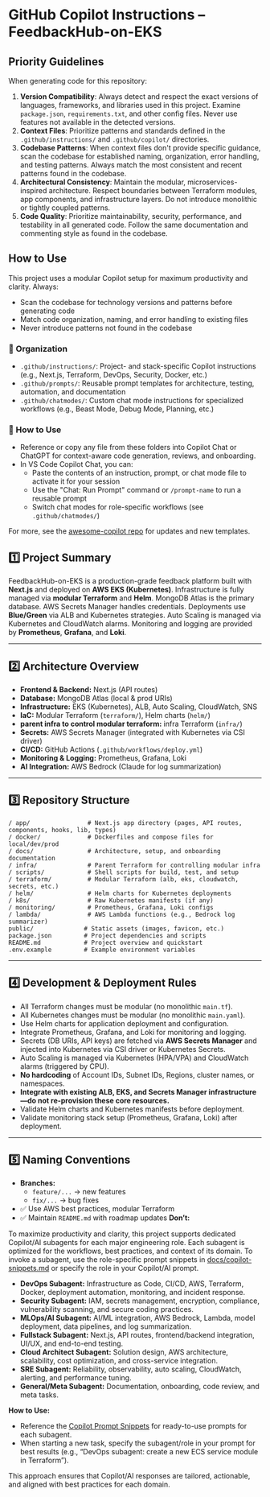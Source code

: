 # GitHub Copilot Instructions – FeedbackHub-on-EKS

## Priority Guidelines

When generating code for this repository:

1. **Version Compatibility**: Always detect and respect the exact versions of languages, frameworks, and libraries used in this project. Examine `package.json`, `requirements.txt`, and other config files. Never use features not available in the detected versions.
2. **Context Files**: Prioritize patterns and standards defined in the `.github/instructions/` and `.github/copilot/` directories.
3. **Codebase Patterns**: When context files don't provide specific guidance, scan the codebase for established naming, organization, error handling, and testing patterns. Always match the most consistent and recent patterns found in the codebase.
4. **Architectural Consistency**: Maintain the modular, microservices-inspired architecture. Respect boundaries between Terraform modules, app components, and infrastructure layers. Do not introduce monolithic or tightly coupled patterns.
5. **Code Quality**: Prioritize maintainability, security, performance, and testability in all generated code. Follow the same documentation and commenting style as found in the codebase.



## How to Use
This project uses a modular Copilot setup for maximum productivity and clarity. Always:
- Scan the codebase for technology versions and patterns before generating code
- Match code organization, naming, and error handling to existing files
- Never introduce patterns not found in the codebase

### 📁 Organization
- `.github/instructions/`: Project- and stack-specific Copilot instructions (e.g., Next.js, Terraform, DevOps, Security, Docker, etc.)
- `.github/prompts/`: Reusable prompt templates for architecture, testing, automation, and documentation
- `.github/chatmodes/`: Custom chat mode instructions for specialized workflows (e.g., Beast Mode, Debug Mode, Planning, etc.)

### 🚀 How to Use
- Reference or copy any file from these folders into Copilot Chat or ChatGPT for context-aware code generation, reviews, and onboarding.
- In VS Code Copilot Chat, you can:
  - Paste the contents of an instruction, prompt, or chat mode file to activate it for your session
  - Use the "Chat: Run Prompt" command or `/prompt-name` to run a reusable prompt
  - Switch chat modes for role-specific workflows (see `.github/chatmodes/`)

For more, see the [awesome-copilot repo](https://github.com/github/awesome-copilot) for updates and new templates.

## 1️⃣ Project Summary
FeedbackHub-on-EKS is a production-grade feedback platform built with **Next.js** and deployed on **AWS EKS (Kubernetes)**. Infrastructure is fully managed via **modular Terraform** and **Helm**. MongoDB Atlas is the primary database. AWS Secrets Manager handles credentials. Deployments use **Blue/Green** via ALB and Kubernetes strategies. Auto Scaling is managed via Kubernetes and CloudWatch alarms. Monitoring and logging are provided by **Prometheus**, **Grafana**, and **Loki**.

---

## 2️⃣ Architecture Overview
- **Frontend & Backend:** Next.js (API routes)
- **Database:** MongoDB Atlas (local & prod URIs)
- **Infrastructure:** EKS (Kubernetes), ALB, Auto Scaling, CloudWatch, SNS
- **IaC:** Modular Terraform (`terraform/`), Helm charts (`helm/`)
- **parent infra to control modular terraform:** infra Terraform (`infra/`)
- **Secrets:** AWS Secrets Manager (integrated with Kubernetes via CSI driver)
- **CI/CD:** GitHub Actions (`.github/workflows/deploy.yml`)
- **Monitoring & Logging:** Prometheus, Grafana, Loki
- **AI Integration:** AWS Bedrock (Claude for log summarization)

---

## 3️⃣ Repository Structure
```
/ app/                # Next.js app directory (pages, API routes, components, hooks, lib, types)
/ docker/             # Dockerfiles and compose files for local/dev/prod
/ docs/               # Architecture, setup, and onboarding documentation
/ infra/              # Parent Terraform for controlling modular infra
/ scripts/            # Shell scripts for build, test, and setup
/ terraform/          # Modular Terraform (alb, eks, cloudwatch, secrets, etc.)
/ helm/               # Helm charts for Kubernetes deployments
/ k8s/                # Raw Kubernetes manifests (if any)
/ monitoring/         # Prometheus, Grafana, Loki configs
/ lambda/             # AWS Lambda functions (e.g., Bedrock log summarizer)
public/              # Static assets (images, favicon, etc.)
package.json         # Project dependencies and scripts
README.md            # Project overview and quickstart
.env.example         # Example environment variables
```
---

## 4️⃣ Development & Deployment Rules
- All Terraform changes must be modular (no monolithic `main.tf`).
- All Kubernetes changes must be modular (no monolithic `main.yaml`).
- Use Helm charts for application deployment and configuration.
- Integrate Prometheus, Grafana, and Loki for monitoring and logging.
- Secrets (DB URIs, API keys) are fetched via **AWS Secrets Manager** and injected into Kubernetes via CSI driver or Kubernetes Secrets.
- Auto Scaling is managed via Kubernetes (HPA/VPA) and CloudWatch alarms (triggered by CPU).
- **No hardcoding** of Account IDs, Subnet IDs, Regions, cluster names, or namespaces.
- **Integrate with existing ALB, EKS, and Secrets Manager infrastructure—do not re-provision these core resources.**
- Validate Helm charts and Kubernetes manifests before deployment.
- Validate monitoring stack setup (Prometheus, Grafana, Loki) after deployment.

---

## 5️⃣ Naming Conventions
- **Branches:**
  - `feature/...` → new features
  - `fix/...` → bug fixes
- ✅ Use AWS best practices, modular Terraform
- ✅ Maintain `README.md` with roadmap updates
**Don’t:**


To maximize productivity and clarity, this project supports dedicated Copilot/AI subagents for each major engineering role. Each subagent is optimized for the workflows, best practices, and context of its domain. To invoke a subagent, use the role-specific prompt snippets in [docs/copilot-snippets.md](../docs/copilot-snippets.md) or specify the role in your Copilot/AI prompt.
- **DevOps Subagent:** Infrastructure as Code, CI/CD, AWS, Terraform, Docker, deployment automation, monitoring, and incident response.
- **Security Subagent:** IAM, secrets management, encryption, compliance, vulnerability scanning, and secure coding practices.
- **MLOps/AI Subagent:** AI/ML integration, AWS Bedrock, Lambda, model deployment, data pipelines, and log summarization.
- **Fullstack Subagent:** Next.js, API routes, frontend/backend integration, UI/UX, and end-to-end testing.
- **Cloud Architect Subagent:** Solution design, AWS architecture, scalability, cost optimization, and cross-service integration.
- **SRE Subagent:** Reliability, observability, auto scaling, CloudWatch, alerting, and performance tuning.
- **General/Meta Subagent:** Documentation, onboarding, code review, and meta tasks.

**How to Use:**
- Reference the [Copilot Prompt Snippets](../docs/copilot-snippets.md) for ready-to-use prompts for each subagent.
- When starting a new task, specify the subagent/role in your prompt for best results (e.g., “DevOps subagent: create a new ECS service module in Terraform”).

This approach ensures that Copilot/AI responses are tailored, actionable, and aligned with best practices for each domain.